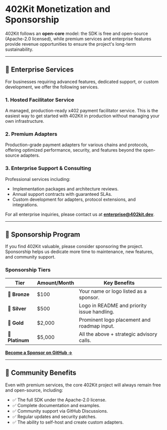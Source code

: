 # 402Kit Monetization and Sponsorship

402Kit follows an **open-core** model: the SDK is free and open-source (Apache-2.0 licensed), while premium services and enterprise features provide revenue opportunities to ensure the project's long-term sustainability.

---

## 🏢 Enterprise Services

For businesses requiring advanced features, dedicated support, or custom development, we offer the following services.

### 1. **Hosted Facilitator Service**

A managed, production-ready x402 payment facilitator service. This is the easiest way to get started with 402Kit in production without managing your own infrastructure.

### 2. **Premium Adapters**

Production-grade payment adapters for various chains and protocols, offering optimized performance, security, and features beyond the open-source adapters.

### 3. **Enterprise Support & Consulting**

Professional services including:

- Implementation packages and architecture reviews.
- Annual support contracts with guaranteed SLAs.
- Custom development for adapters, protocol extensions, and integrations.

For all enterprise inquiries, please contact us at **[enterprise@402kit.dev](mailto:enterprise@402kit.dev)**.

---

## 💖 Sponsorship Program

If you find 402Kit valuable, please consider sponsoring the project. Sponsorship helps us dedicate more time to maintenance, new features, and community support.

### Sponsorship Tiers

| Tier            | Amount/Month | Key Benefits                                |
| --------------- | ------------ | ------------------------------------------- |
| 🥉 **Bronze**   | $100         | Your name or logo listed as a sponsor.      |
| 🥈 **Silver**   | $500         | Logo in README and priority issue handling. |
| 🥇 **Gold**     | $2,000       | Prominent logo placement and roadmap input. |
| 💎 **Platinum** | $5,000       | All the above + strategic advisory calls.   |

**[Become a Sponsor on GitHub →](https://github.com/sponsors/402kit)**

---

## 🎁 Community Benefits

Even with premium services, the core 402Kit project will always remain free and open-source, including:

- ✅ The full SDK under the Apache-2.0 license.
- ✅ Complete documentation and examples.
- ✅ Community support via GitHub Discussions.
- ✅ Regular updates and security patches.
- ✅ The ability to self-host and create custom adapters.

